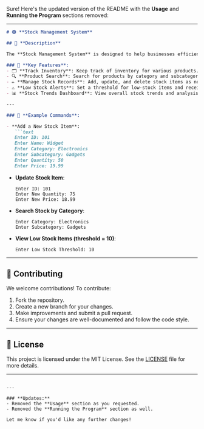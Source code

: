 Sure! Here's the updated version of the README with the **Usage** and **Running the Program** sections removed:

---

```markdown
# 🟢 **Stock Management System**

## 💬 **Description**

The **Stock Management System** is designed to help businesses efficiently manage their inventory. This system allows users to track inventory levels, manage stock records, search for products by category/subcategory, generate alerts for low-stock items, and provides a dashboard for stock trends and analysis.

### 🚀 **Key Features**:
- 🗂 **Track Inventory**: Keep track of inventory for various products.
- 🔍 **Product Search**: Search for products by category and subcategory.
- ✏️ **Manage Stock Records**: Add, update, and delete stock items as needed.
- ⚠️ **Low Stock Alerts**: Set a threshold for low-stock items and receive alerts when stock falls below this threshold.
- 📊 **Stock Trends Dashboard**: View overall stock trends and analysis, including total items and stock value.

---

### 🎯 **Example Commands**:

- **Add a New Stock Item**:
   ```text
   Enter ID: 101
   Enter Name: Widget
   Enter Category: Electronics
   Enter Subcategory: Gadgets
   Enter Quantity: 50
   Enter Price: 19.99
   ```

- **Update Stock Item**:
   ```text
   Enter ID: 101
   Enter New Quantity: 75
   Enter New Price: 18.99
   ```

- **Search Stock by Category**:
   ```text
   Enter Category: Electronics
   Enter Subcategory: Gadgets
   ```

- **View Low Stock Items (threshold = 10)**:
   ```text
   Enter Low Stock Threshold: 10
   ```

---

## 🙌 **Contributing**

We welcome contributions! To contribute:

1. Fork the repository.
2. Create a new branch for your changes.
3. Make improvements and submit a pull request.
4. Ensure your changes are well-documented and follow the code style.

---

## 📝 **License**

This project is licensed under the MIT License. See the [LICENSE](LICENSE) file for more details.

---

```

---

### **Updates:**
- Removed the **Usage** section as you requested.
- Removed the **Running the Program** section as well.

Let me know if you'd like any further changes!
